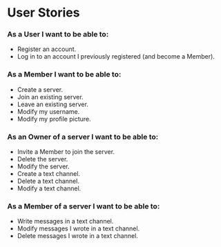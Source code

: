 # User Stories

### As a User I want to be able to:
- Register an account.
- Log in to an account I previously registered (and become a Member).

### As a Member I want to be able to:
- Create a server.
- Join an existing server.
- Leave an existing server.
- Modify my username.
- Modify my profile picture.

### As an Owner of a server I want to be able to:
- Invite a Member to join the server.
- Delete the server.
- Modify the server.
- Create a text channel.
- Delete a text channel.
- Modify a text channel.

### As a Member of a server I want to be able to:
- Write messages in a text channel.
- Modify messages I wrote in a text channel.
- Delete messages I wrote in a text channel.